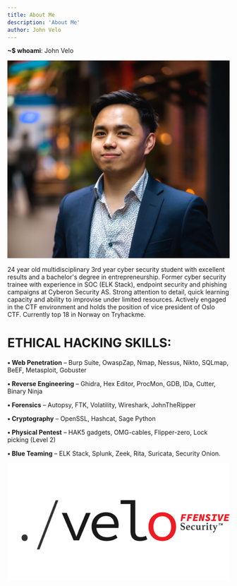 ```yaml
---
title: About Me
description: 'About Me'
author: John Velo
---
```


**~$ whoami**: John Velo

![Me](/images/cv_john.jpg)
                
 24 year old multidisciplinary 3rd year cyber security student with excellent results and a bachelor's degree in entrepreneurship. Former cyber security trainee with experience in SOC (ELK Stack), endpoint security and phishing campaigns at Cyberon Security AS. Strong attention to detail, quick learning capacity and ability to improvise under limited resources. Actively engaged in the CTF environment and holds the position of vice president of Oslo CTF. Currently top 18 in Norway on Tryhackme.

                
# ETHICAL HACKING SKILLS:
                
**• Web Penetration** – Burp Suite, OwaspZap, Nmap, Nessus, Nikto, SQLmap, BeEF, Metasploit, Gobuster
                
**• Reverse Engineering** – Ghidra, Hex Editor, ProcMon, GDB, IDa, Cutter, Binary Ninja
                
**• Forensics** – Autopsy, FTK, Volatility, Wireshark, JohnTheRipper
                
**• Cryptography** – OpenSSL, Hashcat, Sage Python
                
**• Physical Pentest** – HAK5 gadgets, OMG-cables, Flipper-zero, Lock picking (Level 2)
                
**• Blue Teaming** – ELK Stack, Splunk, Zeek, Rita, Suricata, Security Onion.

![Me](/images/velosec.png)